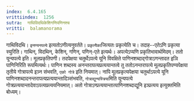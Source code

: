 ```yaml
---
index:  6.4.165
vrittiindex:  1256
sutra:  गाथिविदथिकेशिगणिपणिनश्च
vritti:  balamanorama 
---
```


गाथिविदथि। `इनण्यनपत्ये` इत्यतोऽणीत्यनुवर्तते। `प्रकृत्यैका`जित्यतः प्रकृत्येति च। तदाह--एतेऽणि प्रकृत्या स्युरिति। गाथिन्, विदथिन्, केशिन्, गणिन्, पणिन्-एते इत्यर्थः। अपत्येऽप्यणि प्रकृतिभावार्थमिदम्। ततो यून्यपत्ये इति। मूलप्रकृतिपणी। तदपेक्षया चतुर्थेऽपत्ये यूनि विवक्षिते पाणिनशब्दाद्गोत्राऽणन्तादत इञि पाणिनिरिति रूपमित्यर्थः। पाणिन शब्दस्य अनन्तरापत्यप्रत्ययान्तत्वे तु ततोऽनन्तरापत्ये मूलप्रकृतिपण्यपेक्षया तृतीये गोत्रापत्ये इञ्न संभवति, `एको गोत्रे` इति नियमात्। नापि मूलप्रकृत्यपेक्षया चतुर्थाऽपत्ये यूनि पाणिनशब्दादनन्तरापत्यप्रत्ययान्तादिञ्संभवति, `गोत्राद्यून्यस्त्रिया`मिति यून्यपत्ये गोत्रप्रत्ययान्तादेवाऽपत्यप्रत्ययनियमात्। अतो गोत्राऽण्प्रत्ययान्तात्पाणिनशब्दाद्यूनि इञ्प्रत्यय इत्युक्तमिति बोध्यम्।

